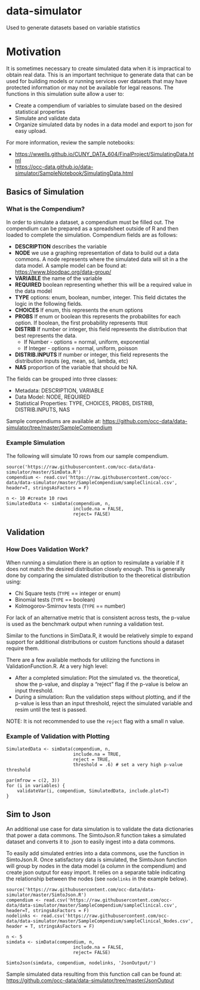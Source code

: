 # data-simulator
Used to generate datasets based on variable statistics

# Motivation

It is sometimes necessary to create simulated data when it is impractical to obtain real data. This is an important technique to generate data that can be used for building models or running services over datasets that may have protected information or may not be available for legal reasons.  The functions in this simulation suite allow a user to:

* Create a compendium of variables to simulate based on the desired statistical properties
* Simulate and validate data
* Organize simulated data by nodes in a data model and export to json for easy upload.

For more information, review the sample notebooks: 

* https://wwells.github.io/CUNY_DATA_604/FinalProject/SimulatingData.html
* https://occ-data.github.io/data-simulator/SampleNotebook/SimulatingData.html

## Basics of Simulation

### What is the Compendium?

In order to simulate a dataset, a compendium must be filled out.   The compendium can be prepared as a spreadsheet outside of R and then loaded to complete the simulation. 
Compendium fields are as follows:

* __DESCRIPTION__ describes the variable
* __NODE__ we use a graphing representation of data to build out a data commons.   A node represents where the simulated data will sit in a the data model.  A sample model can be found at: https://www.bloodpac.org/data-group/
* __VARIABLE__ the name of the variable
* __REQUIRED__ boolean representing whether this will be a required value in the data model
* __TYPE__  options: enum, boolean, number, integer.   This field dictates the logic in the following fields.  
* __CHOICES__  If enum, this represents the enum options
* __PROBS__  If enum or boolean this represents the probabilites for each option.   If boolean, the first probability represents `TRUE`
* __DISTRIB__ If number or integer, this field represents the distribution that best represents the data. 
    * If Number - options = normal, uniform, exponential
    * If Integer - options = normal, uniform, poisson
* __DISTRIB.INPUTS__  If number or integer, this field represents the distribution inputs (eg, mean, sd, lambda, etc)
* __NAS__ proportion of the variable that should be NA.

The fields can be grouped into three classes:

* Metadata: DESCRIPTION, VARIABLE
* Data Model: NODE, REQUIRED
* Statistical Properties: TYPE, CHOICES, PROBS, DISTRIB, DISTRIB.INPUTS, NAS

Sample compendiums are available at: https://github.com/occ-data/data-simulator/tree/master/SampleCompendium

### Example Simulation

The following will simulate 10 rows from our sample compendium. 

```
source('https://raw.githubusercontent.com/occ-data/data-simulator/master/SimData.R')
compendium <- read.csv('https://raw.githubusercontent.com/occ-data/data-simulator/master/SampleCompendium/sampleClinical.csv', header=T, stringsAsFactors = F)

n <- 10 #create 10 rows
SimulatedData <- simData(compendium, n, 
                         include.na = FALSE, 
                         reject= FALSE)
```

## Validation

### How Does Validation Work?

When running a simulation there is an option to resimulate a variable if it does not match the desired distribution closely enough.  This is generally done by comparing the simulated distribution to the theoretical distribution using:  

* Chi Square tests (`TYPE` == integer or enum)
* Binomial tests (`TYPE` == boolean)
* Kolmogorov-Smirnov tests (`TYPE` == number)

For lack of an alternative metric that is consistent across tests, the p-value is used as the benchmark output when running a validation test. 

Similar to the functions in SimData.R, it would be relatively simple to expand support for additional distributions or custom functions should a dataset require them. 

There are a few available methods for utilizing the functions in ValidationFunction.R. At a very high level:

* After a completed simulation: Plot the simulated vs. the theoretical, show the p-value, and display a “reject” flag if the p-value is below an input threshold.
* During a simulation: Run the validation steps without plotting, and if the p-value is less than an input threshold, reject the simulated variable and resim until the test is passed.

NOTE:   It is not recommended to use the `reject` flag with a small n value.   

### Example of Validation with Plotting

```
SimulatedData <- simData(compendium, n, 
                         include.na = TRUE, 
                         reject = TRUE, 
                         threshold = .6) # set a very high p-value threshold

par(mfrow = c(2, 3))
for (i in variables) {
    validateVar(i, compendium, SimulatedData, include.plot=T)
}
```

## Sim to Json

An additional use case for data simulation is to validate the data dictionaries that power a data commons. The SimtoJson.R function takes a simulated dataset and converts it to .json to easily ingest into a data commons. 

To easily add simulated entries into a data commons, use the function in SimtoJson.R.   Once satisfactory data is simulated, the SimtoJson function will group by nodes in the data model (a column in the compendium) and create json output for easy import.  It relies on a separate table indicating the relationship between the nodes (see `nodelinks` in the example below).

```
source('https://raw.githubusercontent.com/occ-data/data-simulator/master/SimtoJson.R')
compendium <- read.csv('https://raw.githubusercontent.com/occ-data/data-simulator/master/SampleCompendium/sampleClinical.csv', header=T, stringsAsFactors = F)
nodelinks <- read.csv('https://raw.githubusercontent.com/occ-data/data-simulator/master/SampleCompendium/sampleClinical_Nodes.csv', header = T, stringsAsFactors = F)

n <- 5
simdata <- simData(compendium, n, 
                         include.na = FALSE, 
                         reject= FALSE)

SimtoJson(simdata, compendium, nodelinks, 'JsonOutput/')
```

Sample simulated data resulting from this function call can be found at: https://github.com/occ-data/data-simulator/tree/master/JsonOutput


